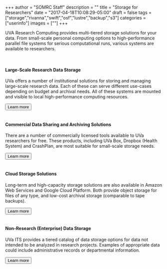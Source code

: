 +++
author = "SOMRC Staff"
description = ""
title = "Storage for Researchers"
date = "2017-04-18T10:08:29-05:00"
draft = false
tags = ["storage","rivanna","swift","osf","lustre","backup","s3"]
categories = ["userinfo"]
images = [""]
+++

<p class=lead>UVA Research Computing provides multi-tiered storage solutions for your data. From small-scale personal computing options to high-performance parallel file systems for serious computational runs, various systems are available to researchers.</p>

<br>

<div class = "card-group">
<div class="card">
  <div class="card-block">
    <h4 class="card-title">Large-Scale Research Data Storage</h4>
        <p class="card-text">
        UVa offers a number of institutional solutions for storing and managing large-scale research data. Each of these can serve different use-cases depending on budget and archival needs. All of these systems are mounted and visible to local high-performance computing resources.
        </p>
    <a href="/userinfo/storage/large-scale-storage" class="card-link"><button class="btn btn-warning">Learn more</button></a>
  </div>
</div>
</div>

<br>

<div class = "card-group">
  <div class="card">
    <div class="card-block">
      <h4 class="card-title">Commercial Data Sharing and Archiving Solutions</h4>
        <p class="card-text">
        There are a number of commercially licensed tools available to UVa researchers for free. These products, including UVa Box, Dropbox (Health System) and CrashPlan, are most suitable for small-scale storage needs.</p>
      <a href="/userinfo/storage/personal-computing" class="card-link"><button class="btn btn-warning">Learn more</button></a>
    </div>
  </div>
</div>

<br>

<div class = "card-group">
  <div class="card">
    <div class="card-block">
      <h4 class="card-title">Cloud Storage Solutions</h4>
        <p class="card-text">
        Long-term and high-capacity storage solutions are also available in Amazon Web Services and Google Cloud Platform. Both provide object storage for files of any type, and low-cost archival storage (comparable to tape backups).
        </p>
      <a href="/userinfo/storage/cloud/" class="card-link"><button class="btn btn-warning">Learn more</button></a>
    </div>
  </div>
</div>

<br>

<div class = "card-group">
<div class="card">
  <div class="card-block">
    <h4 class="card-title">Non-Research (Enterprise) Data Storage</h4>
    <p class="card-text">
    UVa ITS provides a tiered catalog of data storage options for data not intended to be analyzed in research projects. Examples of appropriate data could include administrative records or departmental information.	
    </p>
    <a href="http://its.virginia.edu/hosting/storage/" class="card-link" target="_blank"><button class="btn btn-warning">Learn more</button></a>
  </div>
</div>
</div>
